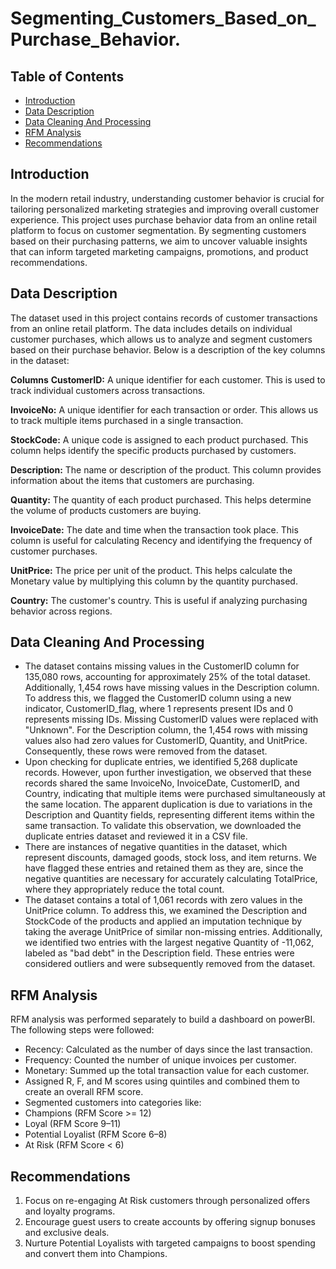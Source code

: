# Segmenting_Customers_Based_on_Purchase_Behavior.

## Table of Contents
- [Introduction](#Introduction)
- [Data Description](#Data-Description)
- [Data Cleaning And Processing](#Data-Cleaning-And-Processing)
- [RFM Analysis](#RFM-Analysis)
- [Recommendations](#Recommendations) 

## Introduction
In the modern retail industry, understanding customer behavior is crucial for tailoring personalized marketing strategies and improving overall customer experience. This project uses purchase behavior data from an online retail platform to focus on customer segmentation. By segmenting customers based on their purchasing patterns, we aim to uncover valuable insights that can inform targeted marketing campaigns, promotions, and product recommendations.

## Data Description
The dataset used in this project contains records of customer transactions from an online retail platform. The data includes details on individual customer purchases, which allows us to analyze and segment customers based on their purchase behavior. Below is a description of the key columns in the dataset:

**Columns**
**CustomerID:** A unique identifier for each customer. This is used to track individual customers across transactions.

**InvoiceNo:** A unique identifier for each transaction or order. This allows us to track multiple items purchased in a single transaction.

**StockCode:** A unique code is assigned to each product purchased. This column helps identify the specific products purchased by customers.

**Description:** The name or description of the product. This column provides information about the items that customers are purchasing.

**Quantity:** The quantity of each product purchased. This helps determine the volume of products customers are buying.

**InvoiceDate:** The date and time when the transaction took place. This column is useful for calculating Recency and identifying the frequency of customer purchases.

**UnitPrice:** The price per unit of the product. This helps calculate the Monetary value by multiplying this column by the quantity purchased.

**Country:** The customer's country. This is useful if analyzing purchasing behavior across regions.

## Data Cleaning And Processing
- The dataset contains missing values in the CustomerID column for 135,080 rows, accounting for approximately 25% of the total dataset. Additionally, 1,454 rows have missing values in the Description column. To address this, we flagged the CustomerID column using a new indicator, CustomerID_flag, where 1 represents present IDs and 0 represents missing IDs. Missing CustomerID values were replaced with "Unknown". For the Description column, the 1,454 rows with missing values also had zero values for CustomerID, Quantity, and UnitPrice. Consequently, these rows were removed from the dataset.
-  Upon checking for duplicate entries, we identified 5,268 duplicate records. However, upon further investigation, we observed that these records shared the same InvoiceNo, InvoiceDate, CustomerID, and Country, indicating that multiple items were purchased simultaneously at the same location. The apparent duplication is due to variations in the Description and Quantity fields, representing different items within the same transaction. To validate this observation, we downloaded the duplicate entries dataset and reviewed it in a CSV file.
- There are instances of negative quantities in the dataset, which represent discounts, damaged goods, stock loss, and item returns. We have flagged these entries and retained them as they are, since the negative quantities are necessary for accurately calculating TotalPrice, where they appropriately reduce the total count. 
- The dataset contains a total of 1,061 records with zero values in the UnitPrice column. To address this, we examined the Description and StockCode of the products and applied an imputation technique by taking the average UnitPrice of similar non-missing entries. Additionally, we identified two entries with the largest negative Quantity of -11,062, labeled as "bad debt" in the Description field. These entries were considered outliers and were subsequently removed from the dataset. 


## RFM Analysis 
RFM analysis was performed separately to build a dashboard on powerBI. The following steps were followed:
- Recency: Calculated as the number of days since the last transaction.
- Frequency: Counted the number of unique invoices per customer.
- Monetary: Summed up the total transaction value for each customer.
- Assigned R, F, and M scores using quintiles and combined them to create an overall RFM score.
- Segmented customers into categories like:
- Champions (RFM Score >= 12)
- Loyal (RFM Score 9–11)
- Potential Loyalist (RFM Score 6–8)
- At Risk (RFM Score < 6)

## Recommendations
1. Focus on re-engaging At Risk customers through personalized offers and loyalty programs.
2. Encourage guest users to create accounts by offering signup bonuses and exclusive deals.
3. Nurture Potential Loyalists with targeted campaigns to boost spending and convert them into Champions.







